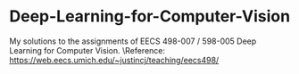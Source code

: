 # Deep-Learning-for-Computer-Vision
 My solutions to the assignments of EECS 498-007 / 598-005 Deep Learning for Computer Vision.
 \Reference: https://web.eecs.umich.edu/~justincj/teaching/eecs498/
